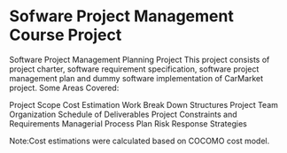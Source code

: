 # Sofware Project Management Course Project
Software Project Management Planning Project
This project consists of project charter, software requirement specification, software project management plan and dummy software implementation of CarMarket project.
Some Areas Covered:

Project Scope 
Cost Estimation
Work Break Down Structures 
Project Team Organization
Schedule of Deliverables 
Project Constraints and Requirements
Managerial Process Plan
Risk Response Strategies

Note:Cost estimations were calculated based on COCOMO cost model.
